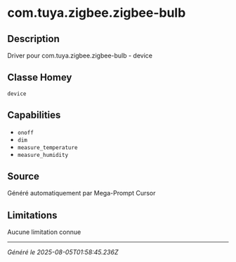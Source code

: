 # com.tuya.zigbee.zigbee-bulb

## Description
Driver pour com.tuya.zigbee.zigbee-bulb - device

## Classe Homey
`device`

## Capabilities
- `onoff`
- `dim`
- `measure_temperature`
- `measure_humidity`

## Source
Généré automatiquement par Mega-Prompt Cursor

## Limitations
Aucune limitation connue

---
*Généré le 2025-08-05T01:58:45.236Z*
